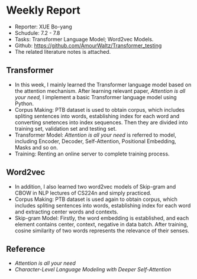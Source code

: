 # Weekly Report

* Reporter: XUE Bo-yang
* Schudule: 7.2 - 7.8
* Tasks: Transformer Language Model; Word2vec Models.
* Github: https://github.com/AmourWaltz/Transformer_testing
* The related literature notes is attached.

## Transformer

* In this week, I mainly learned the Transformer language model based on the attention mechanism. After learning relevant paper, *Attention is all your need,* I implement a basic Transformer language model using Python.
* Corpus Making: PTB dataset is used to obtain corpus, which includes spliting sentences into words, establishing index for each word and converting snetences into index sequences. Then they are divided into training set, validation set and testing set. 
* Transformer Model: *Attention is all your need*  is referred to model, including Encoder, Decoder, Self-Attention, Positional Embedding, Masks and so on.
* Training: Renting an online server to complete training process.

## Word2vec

* In addition, I also learned two word2vec models of Skip-gram and CBOW  in NLP lectures of CS224n and simply practiced.
* Corpus Making: PTB dataset is used again to obtain corpus, which includes spliting sentences into words, establishing index for each word and extracting center words and contexts.
* Skip-gram Model: Firstly, the word embedding is established, and each element contains center, context, negative in data batch. After training, cosine similarity of two words represents the relevance of their senses.

## Reference

* *Attention is all your need* 
* *Character-Level Language Modeling with Deeper Self-Attention*

